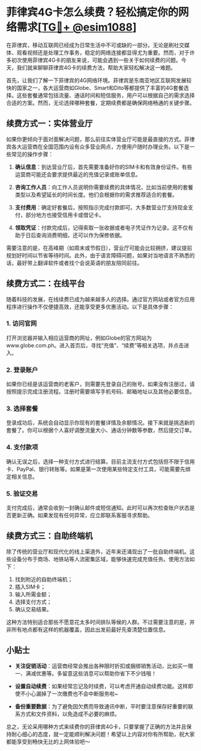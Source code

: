 # 菲律宾4G卡怎么续费？轻松搞定你的网络需求[[TG💪+ @esim1088](https://t.me/s/esim1088)]

在菲律宾，移动互联网已经成为日常生活中不可或缺的一部分。无论是刷社交媒体、观看视频还是处理工作事务，稳定的网络连接都显得尤为重要。然而，对于许多初次使用菲律宾4G卡的朋友来说，可能会遇到一些关于如何续费的问题。今天，我们就来聊聊菲律宾4G卡的续费方法，帮助大家轻松解决这一难题。

首先，让我们了解一下菲律宾的4G网络环境。菲律宾是东南亚地区互联网发展较快的国家之一，各大运营商如Globe、Smart和Dito等都提供了丰富的4G套餐选择。这些套餐通常包括流量、通话时间和短信服务，用户可以根据自己的需求选择合适的方案。然而，无论选择哪种套餐，定期续费都是确保网络畅通的关键步骤。

## 续费方式一：实体营业厅

如果你更倾向于面对面解决问题，那么前往实体营业厅可能是最直接的方式。菲律宾各大运营商在全国范围内设有众多营业网点，方便用户随时办理业务。以下是一些常见的操作步骤：

1. **确认信息**：到达营业厅后，首先需要准备好你的SIM卡和有效身份证件。有些运营商可能还会要求提供最近的充值记录或账单信息。
   
2. **咨询工作人员**：向工作人员说明你需要续费的具体情况，比如当前使用的套餐类型以及希望延长的时间长度。他们会根据你的需求推荐适合的套餐。

3. **支付费用**：确定好套餐后，按照指示完成付款即可。大多数营业厅支持现金支付，部分地方也接受信用卡或借记卡。

4. **领取凭证**：付款完成后，记得索取一张收据或者电子凭证作为记录。这不仅有助于日后查询消费明细，还可以作为保修依据。

需要注意的是，在高峰期（如周末或节假日），营业厅可能会比较拥挤，建议提前规划好时间以节省等待时间。此外，由于语言障碍问题，如果对当地语言不熟悉的话，最好带上翻译软件或者找个会说英语的朋友陪同前往。

## 续费方式二：在线平台

随着科技的发展，在线续费已成为越来越多人的选择。通过官方网站或者官方应用程序进行操作不仅便捷高效，还能享受更多优惠活动。以下是具体步骤：

### 1. 访问官网
打开浏览器并输入相应运营商的网址，例如Globe的官方网站为www.globe.com.ph。进入首页后，寻找“充值”、“续费”等相关选项，并点击进入。

### 2. 登录账户
如果你已经是该运营商的老客户，则需要先登录自己的账号。如果没有注册过，请按照提示完成注册流程。注册时需要填写手机号码、邮箱地址以及其他必要信息。

### 3. 选择套餐
登录成功后，系统会自动显示你现有的套餐详情及余额情况。接下来就是挑选新的套餐了。你可以根据个人喜好调整流量大小、通话分钟数等参数，然后提交订单。

### 4. 支付款项
确认无误之后，选择一种支付方式进行结算。目前主流支付方式包括但不限于信用卡、PayPal、银行转账等。如果是第一次使用某些特定支付工具，可能需要先绑定相关信息。

### 5. 验证交易
支付完成后，通常会收到一封确认邮件或短信通知。此时可以再次检查账户状态是否更新正确。如果发现有任何异常，应立即联系客服寻求帮助。

## 续费方式三：自助终端机

除了传统的营业厅和现代化的线上渠道外，近年来还涌现出了一批自助终端机。这些设备分布于商场、地铁站等人流密集区域，能够快速完成充值任务。使用方法如下：

1. 找到附近的自助终端机；
2. 插入SIM卡；
3. 输入所需金额；
4. 选择支付方式；
5. 确认交易结果。

这种方法特别适合那些不愿意花太多时间排队等候的人群。不过需要注意的是，并非所有地点都有这样的机器覆盖，因此出发前最好先查清楚位置信息。

## 小贴士

- **关注促销活动**：运营商经常会推出各种限时折扣或捆绑销售活动，比如买一赠一、满减优惠等。多留意这些消息可以帮助你省下不少钱哦！

- **设置自动续费**：如果经常忘记及时续费，可以考虑开通自动续费功能。这样即使不小心漏掉了一次缴费也不会中断服务啦~

- **备份重要数据**：为了避免因欠费而导致通讯中断，平时要注意保存好重要的联系方式和文件资料，以免造成不必要的麻烦。

总之，无论采用哪种方式来续费你的菲律宾4G卡，只要掌握了正确的方法并且保持耐心细心的态度，就一定能顺利解决问题！希望以上内容对你有所帮助，祝大家都能享受到畅快无比的上网体验吧～